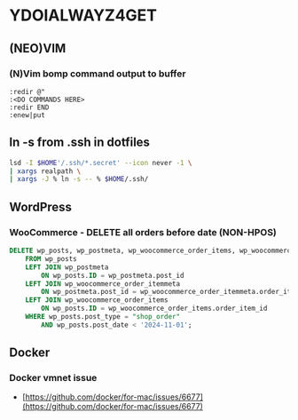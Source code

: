 # YDOIALWAYZ4GET

## (NEO)VIM

### (N)Vim bomp command output to buffer

```vim
:redir @"
:<DO COMMANDS HERE>
:redir END
:enew|put
```

## ln -s from .ssh in dotfiles

```bash
lsd -I $HOME'/.ssh/*.secret' --icon never -1 \
| xargs realpath \
| xargs -J % ln -s -- % $HOME/.ssh/
```

## WordPress

### WooCommerce - DELETE all orders before date (NON-HPOS)

```sql
DELETE wp_posts, wp_postmeta, wp_woocommerce_order_items, wp_woocommerce_order_itemmeta
    FROM wp_posts 
    LEFT JOIN wp_postmeta 
        ON wp_posts.ID = wp_postmeta.post_id 
    LEFT JOIN wp_woocommerce_order_itemmeta 
        ON wp_postmeta.post_id = wp_woocommerce_order_itemmeta.order_item_id 
    LEFT JOIN wp_woocommerce_order_items 
        ON wp_posts.ID = wp_woocommerce_order_items.order_item_id 
    WHERE wp_posts.post_type = "shop_order" 
        AND wp_posts.post_date < '2024-11-01';
```

## Docker

### Docker vmnet issue

- [https://github.com/docker/for-mac/issues/6677](https://github.com/docker/for-mac/issues/6677)
